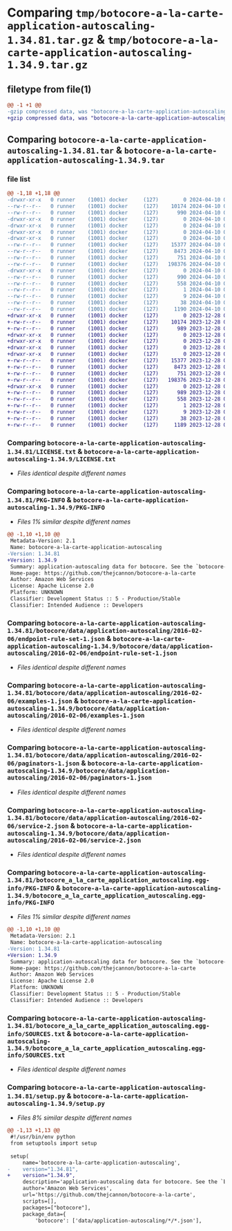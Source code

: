 # Comparing `tmp/botocore-a-la-carte-application-autoscaling-1.34.81.tar.gz` & `tmp/botocore-a-la-carte-application-autoscaling-1.34.9.tar.gz`

## filetype from file(1)

```diff
@@ -1 +1 @@
-gzip compressed data, was "botocore-a-la-carte-application-autoscaling-1.34.81.tar", last modified: Wed Apr 10 00:59:56 2024, max compression
+gzip compressed data, was "botocore-a-la-carte-application-autoscaling-1.34.9.tar", last modified: Thu Dec 28 01:06:39 2023, max compression
```

## Comparing `botocore-a-la-carte-application-autoscaling-1.34.81.tar` & `botocore-a-la-carte-application-autoscaling-1.34.9.tar`

### file list

```diff
@@ -1,18 +1,18 @@
-drwxr-xr-x   0 runner    (1001) docker     (127)        0 2024-04-10 00:59:56.212197 botocore-a-la-carte-application-autoscaling-1.34.81/
--rw-r--r--   0 runner    (1001) docker     (127)    10174 2024-04-10 00:59:55.000000 botocore-a-la-carte-application-autoscaling-1.34.81/LICENSE.txt
--rw-r--r--   0 runner    (1001) docker     (127)      990 2024-04-10 00:59:56.212197 botocore-a-la-carte-application-autoscaling-1.34.81/PKG-INFO
-drwxr-xr-x   0 runner    (1001) docker     (127)        0 2024-04-10 00:59:56.208197 botocore-a-la-carte-application-autoscaling-1.34.81/botocore/
-drwxr-xr-x   0 runner    (1001) docker     (127)        0 2024-04-10 00:59:56.208197 botocore-a-la-carte-application-autoscaling-1.34.81/botocore/data/
-drwxr-xr-x   0 runner    (1001) docker     (127)        0 2024-04-10 00:59:56.208197 botocore-a-la-carte-application-autoscaling-1.34.81/botocore/data/application-autoscaling/
-drwxr-xr-x   0 runner    (1001) docker     (127)        0 2024-04-10 00:59:56.212197 botocore-a-la-carte-application-autoscaling-1.34.81/botocore/data/application-autoscaling/2016-02-06/
--rw-r--r--   0 runner    (1001) docker     (127)    15377 2024-04-10 00:59:41.000000 botocore-a-la-carte-application-autoscaling-1.34.81/botocore/data/application-autoscaling/2016-02-06/endpoint-rule-set-1.json
--rw-r--r--   0 runner    (1001) docker     (127)     8473 2024-04-10 00:59:41.000000 botocore-a-la-carte-application-autoscaling-1.34.81/botocore/data/application-autoscaling/2016-02-06/examples-1.json
--rw-r--r--   0 runner    (1001) docker     (127)      751 2024-04-10 00:59:41.000000 botocore-a-la-carte-application-autoscaling-1.34.81/botocore/data/application-autoscaling/2016-02-06/paginators-1.json
--rw-r--r--   0 runner    (1001) docker     (127)   198376 2024-04-10 00:59:41.000000 botocore-a-la-carte-application-autoscaling-1.34.81/botocore/data/application-autoscaling/2016-02-06/service-2.json
-drwxr-xr-x   0 runner    (1001) docker     (127)        0 2024-04-10 00:59:56.212197 botocore-a-la-carte-application-autoscaling-1.34.81/botocore_a_la_carte_application_autoscaling.egg-info/
--rw-r--r--   0 runner    (1001) docker     (127)      990 2024-04-10 00:59:56.000000 botocore-a-la-carte-application-autoscaling-1.34.81/botocore_a_la_carte_application_autoscaling.egg-info/PKG-INFO
--rw-r--r--   0 runner    (1001) docker     (127)      558 2024-04-10 00:59:56.000000 botocore-a-la-carte-application-autoscaling-1.34.81/botocore_a_la_carte_application_autoscaling.egg-info/SOURCES.txt
--rw-r--r--   0 runner    (1001) docker     (127)        1 2024-04-10 00:59:56.000000 botocore-a-la-carte-application-autoscaling-1.34.81/botocore_a_la_carte_application_autoscaling.egg-info/dependency_links.txt
--rw-r--r--   0 runner    (1001) docker     (127)        9 2024-04-10 00:59:56.000000 botocore-a-la-carte-application-autoscaling-1.34.81/botocore_a_la_carte_application_autoscaling.egg-info/top_level.txt
--rw-r--r--   0 runner    (1001) docker     (127)       38 2024-04-10 00:59:56.212197 botocore-a-la-carte-application-autoscaling-1.34.81/setup.cfg
--rw-r--r--   0 runner    (1001) docker     (127)     1190 2024-04-10 00:59:55.000000 botocore-a-la-carte-application-autoscaling-1.34.81/setup.py
+drwxr-xr-x   0 runner    (1001) docker     (127)        0 2023-12-28 01:06:39.486261 botocore-a-la-carte-application-autoscaling-1.34.9/
+-rw-r--r--   0 runner    (1001) docker     (127)    10174 2023-12-28 01:06:39.000000 botocore-a-la-carte-application-autoscaling-1.34.9/LICENSE.txt
+-rw-r--r--   0 runner    (1001) docker     (127)      989 2023-12-28 01:06:39.482262 botocore-a-la-carte-application-autoscaling-1.34.9/PKG-INFO
+drwxr-xr-x   0 runner    (1001) docker     (127)        0 2023-12-28 01:06:39.482262 botocore-a-la-carte-application-autoscaling-1.34.9/botocore/
+drwxr-xr-x   0 runner    (1001) docker     (127)        0 2023-12-28 01:06:39.482262 botocore-a-la-carte-application-autoscaling-1.34.9/botocore/data/
+drwxr-xr-x   0 runner    (1001) docker     (127)        0 2023-12-28 01:06:39.482262 botocore-a-la-carte-application-autoscaling-1.34.9/botocore/data/application-autoscaling/
+drwxr-xr-x   0 runner    (1001) docker     (127)        0 2023-12-28 01:06:39.482262 botocore-a-la-carte-application-autoscaling-1.34.9/botocore/data/application-autoscaling/2016-02-06/
+-rw-r--r--   0 runner    (1001) docker     (127)    15377 2023-12-28 01:06:26.000000 botocore-a-la-carte-application-autoscaling-1.34.9/botocore/data/application-autoscaling/2016-02-06/endpoint-rule-set-1.json
+-rw-r--r--   0 runner    (1001) docker     (127)     8473 2023-12-28 01:06:26.000000 botocore-a-la-carte-application-autoscaling-1.34.9/botocore/data/application-autoscaling/2016-02-06/examples-1.json
+-rw-r--r--   0 runner    (1001) docker     (127)      751 2023-12-28 01:06:26.000000 botocore-a-la-carte-application-autoscaling-1.34.9/botocore/data/application-autoscaling/2016-02-06/paginators-1.json
+-rw-r--r--   0 runner    (1001) docker     (127)   198376 2023-12-28 01:06:26.000000 botocore-a-la-carte-application-autoscaling-1.34.9/botocore/data/application-autoscaling/2016-02-06/service-2.json
+drwxr-xr-x   0 runner    (1001) docker     (127)        0 2023-12-28 01:06:39.482262 botocore-a-la-carte-application-autoscaling-1.34.9/botocore_a_la_carte_application_autoscaling.egg-info/
+-rw-r--r--   0 runner    (1001) docker     (127)      989 2023-12-28 01:06:39.000000 botocore-a-la-carte-application-autoscaling-1.34.9/botocore_a_la_carte_application_autoscaling.egg-info/PKG-INFO
+-rw-r--r--   0 runner    (1001) docker     (127)      558 2023-12-28 01:06:39.000000 botocore-a-la-carte-application-autoscaling-1.34.9/botocore_a_la_carte_application_autoscaling.egg-info/SOURCES.txt
+-rw-r--r--   0 runner    (1001) docker     (127)        1 2023-12-28 01:06:39.000000 botocore-a-la-carte-application-autoscaling-1.34.9/botocore_a_la_carte_application_autoscaling.egg-info/dependency_links.txt
+-rw-r--r--   0 runner    (1001) docker     (127)        9 2023-12-28 01:06:39.000000 botocore-a-la-carte-application-autoscaling-1.34.9/botocore_a_la_carte_application_autoscaling.egg-info/top_level.txt
+-rw-r--r--   0 runner    (1001) docker     (127)       38 2023-12-28 01:06:39.486261 botocore-a-la-carte-application-autoscaling-1.34.9/setup.cfg
+-rw-r--r--   0 runner    (1001) docker     (127)     1189 2023-12-28 01:06:39.000000 botocore-a-la-carte-application-autoscaling-1.34.9/setup.py
```

### Comparing `botocore-a-la-carte-application-autoscaling-1.34.81/LICENSE.txt` & `botocore-a-la-carte-application-autoscaling-1.34.9/LICENSE.txt`

 * *Files identical despite different names*

### Comparing `botocore-a-la-carte-application-autoscaling-1.34.81/PKG-INFO` & `botocore-a-la-carte-application-autoscaling-1.34.9/PKG-INFO`

 * *Files 1% similar despite different names*

```diff
@@ -1,10 +1,10 @@
 Metadata-Version: 2.1
 Name: botocore-a-la-carte-application-autoscaling
-Version: 1.34.81
+Version: 1.34.9
 Summary: application-autoscaling data for botocore. See the `botocore-a-la-carte` package for more info.
 Home-page: https://github.com/thejcannon/botocore-a-la-carte
 Author: Amazon Web Services
 License: Apache License 2.0
 Platform: UNKNOWN
 Classifier: Development Status :: 5 - Production/Stable
 Classifier: Intended Audience :: Developers
```

### Comparing `botocore-a-la-carte-application-autoscaling-1.34.81/botocore/data/application-autoscaling/2016-02-06/endpoint-rule-set-1.json` & `botocore-a-la-carte-application-autoscaling-1.34.9/botocore/data/application-autoscaling/2016-02-06/endpoint-rule-set-1.json`

 * *Files identical despite different names*

### Comparing `botocore-a-la-carte-application-autoscaling-1.34.81/botocore/data/application-autoscaling/2016-02-06/examples-1.json` & `botocore-a-la-carte-application-autoscaling-1.34.9/botocore/data/application-autoscaling/2016-02-06/examples-1.json`

 * *Files identical despite different names*

### Comparing `botocore-a-la-carte-application-autoscaling-1.34.81/botocore/data/application-autoscaling/2016-02-06/paginators-1.json` & `botocore-a-la-carte-application-autoscaling-1.34.9/botocore/data/application-autoscaling/2016-02-06/paginators-1.json`

 * *Files identical despite different names*

### Comparing `botocore-a-la-carte-application-autoscaling-1.34.81/botocore/data/application-autoscaling/2016-02-06/service-2.json` & `botocore-a-la-carte-application-autoscaling-1.34.9/botocore/data/application-autoscaling/2016-02-06/service-2.json`

 * *Files identical despite different names*

### Comparing `botocore-a-la-carte-application-autoscaling-1.34.81/botocore_a_la_carte_application_autoscaling.egg-info/PKG-INFO` & `botocore-a-la-carte-application-autoscaling-1.34.9/botocore_a_la_carte_application_autoscaling.egg-info/PKG-INFO`

 * *Files 1% similar despite different names*

```diff
@@ -1,10 +1,10 @@
 Metadata-Version: 2.1
 Name: botocore-a-la-carte-application-autoscaling
-Version: 1.34.81
+Version: 1.34.9
 Summary: application-autoscaling data for botocore. See the `botocore-a-la-carte` package for more info.
 Home-page: https://github.com/thejcannon/botocore-a-la-carte
 Author: Amazon Web Services
 License: Apache License 2.0
 Platform: UNKNOWN
 Classifier: Development Status :: 5 - Production/Stable
 Classifier: Intended Audience :: Developers
```

### Comparing `botocore-a-la-carte-application-autoscaling-1.34.81/botocore_a_la_carte_application_autoscaling.egg-info/SOURCES.txt` & `botocore-a-la-carte-application-autoscaling-1.34.9/botocore_a_la_carte_application_autoscaling.egg-info/SOURCES.txt`

 * *Files identical despite different names*

### Comparing `botocore-a-la-carte-application-autoscaling-1.34.81/setup.py` & `botocore-a-la-carte-application-autoscaling-1.34.9/setup.py`

 * *Files 8% similar despite different names*

```diff
@@ -1,13 +1,13 @@
 #!/usr/bin/env python
 from setuptools import setup
 
 setup(
     name='botocore-a-la-carte-application-autoscaling',
-    version="1.34.81",
+    version="1.34.9",
     description='application-autoscaling data for botocore. See the `botocore-a-la-carte` package for more info.',
     author='Amazon Web Services',
     url='https://github.com/thejcannon/botocore-a-la-carte',
     scripts=[],
     packages=["botocore"],
     package_data={
         'botocore': ['data/application-autoscaling/*/*.json'],
```


